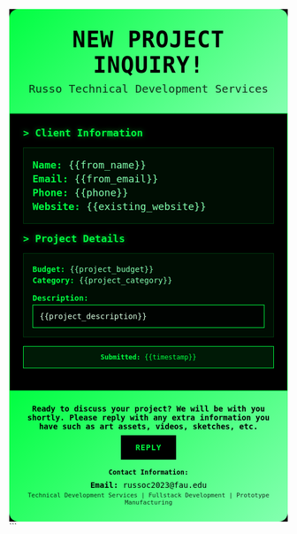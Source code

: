 
<div style="font-family: ui-monospace, SFMono-Regular, Menlo, Consolas, monospace; font-size: 14px; color: #d7ffe1; background-color: #000;">
<div style="max-width: 600px; margin: auto;">
<div style="text-align: center; background: linear-gradient(135deg, #00ff41, #84ffb0); padding: 32px 16px; border-radius: 16px 16px 0 0;">
<h1 style="color: #000; font-size: 40px; margin: 0; font-weight: 800; letter-spacing: 1px;">
NEW PROJECT INQUIRY!
</h1>
<p style="color: #000; margin: 8px 0 0 0; font-size: 20px; opacity: 0.8;">
Russo Technical Development Services
</p>
</div>

<div style="padding: 24px; background-color: rgba(0,0,0,0.9); border: 1px solid #00ff41;">
<h2 style="color: #00ff41; font-size: 18px; margin: 0 0 16px 0; text-shadow: 0 0 8px rgba(0,255,65,0.5);">
&gt; Client Information
</h2>
<div style="background: rgba(0,255,65,0.05); border: 1px solid rgba(0,255,65,0.2); padding: 16px; margin-bottom: 16px;">
  <p style="margin: 4px 0; color: #84ffb0; font-size: 18px;">
    <strong style="color: #00ff41; font-size: 18px;">Name:</strong> {{from_name}}
  </p>
  <p style="margin: 4px 0; color: #84ffb0; font-size: 18px;">
    <strong style="color: #00ff41; font-size: 18px;">Email:</strong> {{from_email}}
  </p>
  <p style="margin: 4px 0; color: #84ffb0; font-size: 18px;">
    <strong style="color: #00ff41; font-size: 18px;">Phone:</strong> {{phone}}
  </p>
  <p style="margin: 4px 0; color: #84ffb0; font-size: 18px;">
    <strong style="color: #00ff41; font-size: 18px;">Website:</strong> {{existing_website}}
  </p>
</div>

<h2 style="color: #00ff41; font-size: 18px; margin: 16px 0 16px 0; text-shadow: 0 0 8px rgba(0,255,65,0.5);">
&gt; Project Details
</h2>
<div style="background: rgba(0,255,65,0.05); border: 1px solid rgba(0,255,65,0.2); padding: 16px; margin-bottom: 16px;">
<p style="margin: 4px 0; color: #84ffb0;"><strong style="color: #00ff41;">Budget:</strong> {{project_budget}}</p>
<p style="margin: 4px 0; color: #84ffb0;"><strong style="color: #00ff41;">Category:</strong> {{project_category}}</p>
<p style="margin: 16px 0 4px 0; color: #84ffb0;"><strong style="color: #00ff41;">Description:</strong></p>
<div style="background: rgba(0,0,0,0.8); border: 1px solid #00ff41; padding: 12px; font-family: ui-monospace, SFMono-Regular, Menlo, Consolas, monospace; white-space: pre-wrap; color: #d7ffe1;">{{project_description}}</div>
</div>

<div style="background: rgba(0,255,65,0.1); border: 1px solid #00ff41; padding: 12px; text-align: center; margin: 16px 0;">
<p style="margin: 0; color: #00ff41; font-size: 12px;">
<strong>Submitted:</strong> {{timestamp}}
</p>
</div>
</div>

<div style="text-align: center; background: linear-gradient(135deg, #00ff41, #84ffb0); padding: 24px 16px; border-radius: 0 0 16px 16px;">
<p style="color: #000; margin: 0 0 8px 0; font-weight: 600;">Ready to discuss your project?  We will be with you shortly.  Please reply with any extra information you have such as art assets, videos, sketches, etc.</p>
<p style="margin: 8px 0;">
<a style="display: inline-block; background: #000; color: #00ff41; padding: 12px 24px; text-decoration: none; border: 2px solid #000; font-weight: 700; letter-spacing: 1px; font-family: ui-monospace, SFMono-Regular, Menlo, Consolas, monospace;" href="mailto:{{from_email}}?subject=Re: Project Inquiry">
REPLY
</a>
</p>
<p style="color: #000; margin: 16px 0 8px 0; font-size: 12px;">
<strong>Contact Information:</strong>
</p>
<p style="color: #000; margin: 4px 0;">
<strong>Email:</strong> <a style="color: #000; text-decoration: none;" href="mailto:russoc2023@fau.edu">russoc2023@fau.edu</a>
</p>
<p style="color: #000; margin: 4px 0; font-size: 11px; opacity: 0.8;">
Technical Development Services | Fullstack Development | Prototype Manufacturing
</p>
</div>
</div>
</div>
```


